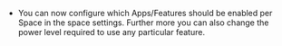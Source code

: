 - You can now configure which Apps/Features should be enabled per Space in the space settings. Further more you can also change the power level required to use any particular feature.
